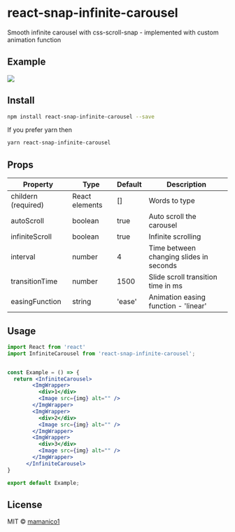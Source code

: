 # react-snap-infinite-carousel
Smooth infinite carousel with css-scroll-snap - implemented with custom animation function

## Example
![](https://s11.gifyu.com/images/S4Wxl.gif)

## Install

```bash
npm install react-snap-infinite-carousel --save

```

If you prefer yarn then

```bash
yarn react-snap-infinite-carousel

```

## Props

| Property         | Type     | Default | Description                                                                                
|------------------|----------|---------|--------------------------------------------------------------------------------------------|
| childern (required)|   React elements     | []      | Words to type                                                                              |
| autoScroll         | boolean   | true     | Auto scroll the carousel                                                             |
| infiniteScroll       | boolean  | true    | Infinite scrolling                                                         |
| interval        | number  | 4    | Time between changing slides in seconds                                            |
| transitionTime    | number   | 1500      | Slide scroll transition time in ms                                                                            |
| easingFunction   | string   | 'ease'      | Animation easing function - 'linear' | 'ease' | 'easeIn' | 'easeOut' | 'easeInOut'                                                                           |




## Usage



```jsx
import React from 'react'
import InfiniteCarousel from 'react-snap-infinite-carousel';


const Example = () => {
  return <InfiniteCarousel>
        <ImgWrapper>
          <div>1</div>
          <Image src={img} alt="" />
        </ImgWrapper>
        <ImgWrapper>
          <div>2</div>
          <Image src={img} alt="" />
        </ImgWrapper>
        <ImgWrapper>
          <div>3</div>
          <Image src={img} alt="" />
        </ImgWrapper>
      </InfiniteCarousel>
}

export default Example;
```

## License

MIT © [mamanico1](https://github.com/mamanico1)


